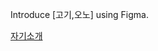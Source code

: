 Introduce [고기,오노] using Figma.

[자기소개](https://www.figma.com/file/FzVGMv3F33xTcH1QROxtv0/LikeLion_go?node-id=0%3A1&t=ECA9ouvFhaonTxQH-1)
